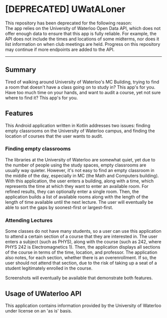 # [DEPRECATED] UWatALoner #

This repository has been deprecated for the following reason:  
The app relies on the University of Waterloo Open Data API, which does not offer enough data to ensure that this app is fully reliable. For example, the API does not include the times and locations of some midterms, nor does it list information on when club meetings are held. Progress on this repository may continue if more endpoints are added to the API.

------------------------------

## Summary ##

Tired of walking around University of Waterloo's MC Building, trying to find a room that doesn't have a class going on to study in? This app's for you.
Have too much time on your hands, and want to audit a course, yet not sure where to find it? This app's for you.

## Features ##

This Android application written in Kotlin addresses two issues: finding empty classrooms on the University of Waterloo campus, and finding the location of courses that the user wants to audit.

### Finding empty classrooms ###

The libraries at the University of Waterloo are somewhat quiet, yet due to the number of people using the study spaces, empty classrooms are usually way quieter.
However, it's not easy to find an empty classroom in the middle of the day, especially in MC (the Math and Computers building).
With this application, the user enters a building, along with a time, which represents the time at which they want to enter an available room. 
For refined results, they can optionally enter a single room.
Then, the application builds a list of available rooms along with the length of the length of time available until the next lecture.
The user will eventually be able to sort the gaps by soonest-first or largest-first.

### Attending Lectures ###

Some classes do not have many students, so a user can use this application to attend a certain section of a course that they are interested in.
The user enters a subject (such as PHYS), along with the course (such as 242, where PHYS 242 is Electromagnetics 1). 
Then, the application displays all sections of the course in terms of the time, location, and professor.
The application also notes, for each section, whether there is an overenrollment. 
If so, the user should not attend that section, due to the risk of taking up a seat of a student legitimately enrolled in the course.

Screenshots will eventually be available that demonstrate both features.

## Usage of UWaterloo API ##

This application contains information provided by the University of Waterloo under license on an 'as is' basis.
